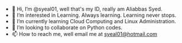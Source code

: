 - 👋 Hi, I’m @syeal01, well that's my ID, really am Aliabbas Syed.
- 👀 I’m interested in Learning. Always learning. Learning never stops.
- 🌱 I’m currently learning Cloud Computing and Linux Administration.
- 💞️ I’m looking to collaborate on Python codes.
- 📫 How to reach me, well email me at syeal01@hotmail.com

<!---
syeal01/syeal01 is a ✨ special ✨ repository because its `README.md` (this file) appears on your GitHub profile.
You can click the Preview link to take a look at your changes.
--->
